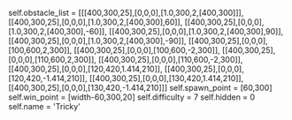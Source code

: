self.obstacle_list = [[[400,300,25],[0,0,0],[1.0,300,2,[400,300]]],
[[400,300,25],[0,0,0],[1.0,300,2,[400,300],60]],
[[400,300,25],[0,0,0],[1.0,300,2,[400,300],-60]],
[[400,300,25],[0,0,0],[1.0,300,2,[400,300],90]],
[[400,300,25],[0,0,0],[1.0,300,2,[400,300],-90]],
[[400,300,25],[0,0,0],[100,600,2,300]],
[[400,300,25],[0,0,0],[100,600,-2,300]],
[[400,300,25],[0,0,0],[110,600,2,300]],
[[400,300,25],[0,0,0],[110,600,-2,300]],
[[400,300,25],[0,0,0],[120,420,1.414,210]],
[[400,300,25],[0,0,0],[120,420,-1.414,210]],
[[400,300,25],[0,0,0],[130,420,1.414,210]],
[[400,300,25],[0,0,0],[130,420,-1.414,210]]]
self.spawn_point = [60,300]
self.win_point = [width-60,300,20]
self.difficulty = 7
self.hidden = 0
self.name = 'Tricky'